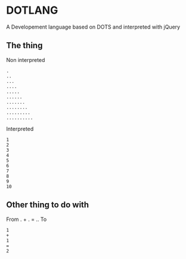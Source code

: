DOTLANG
=======

A Developement language based on DOTS and interpreted with jQuery

## The thing 
Non interpreted
  
    .
    .. 
    ...
    ....
    .....
    ......
    .......
    ........
    .........
    ..........
    

Interpreted
  
    1
    2
    3
    4
    5
    6
    7
    8
    9
    10

## Other thing to do with
From
    .
    +
    .
    =
    ..
To 
    
    1
    +
    1
    =
    2
